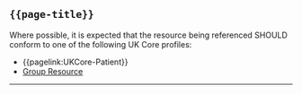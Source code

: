## <code>{{page-title}}</code>

Where possible, it is expected that the resource being referenced SHOULD conform to one of the following UK Core profiles:
- {{pagelink:UKCore-Patient}}
- [Group Resource](https://www.hl7.org/fhir/r4/group.html)

---